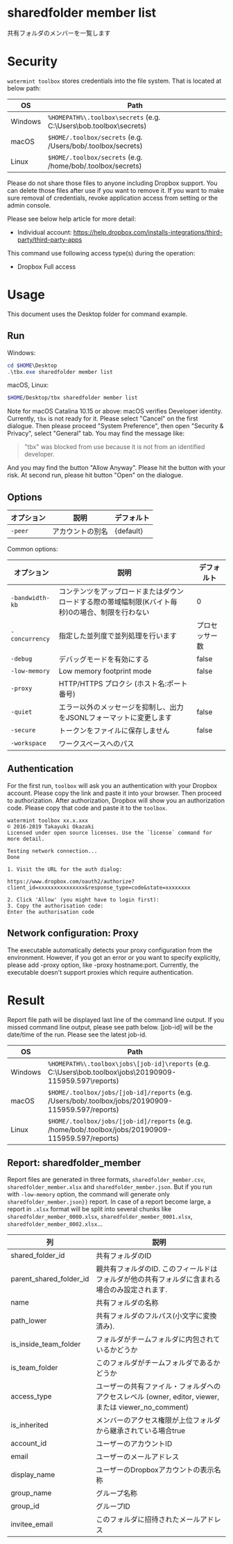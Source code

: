 # sharedfolder member list 

共有フォルダのメンバーを一覧します

# Security

`watermint toolbox` stores credentials into the file system. That is located at below path:

| OS       | Path                                                               |
| -------- | ------------------------------------------------------------------ |
| Windows  | `%HOMEPATH%\.toolbox\secrets` (e.g. C:\Users\bob\.toolbox\secrets) |
| macOS    | `$HOME/.toolbox/secrets` (e.g. /Users/bob/.toolbox/secrets)        |
| Linux    | `$HOME/.toolbox/secrets` (e.g. /home/bob/.toolbox/secrets)         |

Please do not share those files to anyone including Dropbox support.
You can delete those files after use if you want to remove it.
If you want to make sure removal of credentials, revoke application access from setting or the admin console.

Please see below help article for more detail:
* Individual account: https://help.dropbox.com/installs-integrations/third-party/third-party-apps

This command use following access type(s) during the operation:
* Dropbox Full access

# Usage

This document uses the Desktop folder for command example. 

## Run

Windows:

```powershell
cd $HOME\Desktop
.\tbx.exe sharedfolder member list 
```

macOS, Linux:

```bash
$HOME/Desktop/tbx sharedfolder member list 
```

Note for macOS Catalina 10.15 or above: macOS verifies Developer identity.
Currently, `tbx` is not ready for it. Please select "Cancel" on the first dialogue.
Then please proceed "System Preference", then open "Security & Privacy",
select "General" tab. You may find the message like:

> "tbx" was blocked from use because it is not from an identified developer.

And you may find the button "Allow Anyway". Please hit the button with your risk.
At second run, please hit button "Open" on the dialogue.

## Options

| オプション | 説明             | デフォルト |
|------------|------------------|------------|
| `-peer`    | アカウントの別名 | {default}  |

Common options:

| オプション      | 説明                                                                                             | デフォルト     |
|-----------------|--------------------------------------------------------------------------------------------------|----------------|
| `-bandwidth-kb` | コンテンツをアップロードまたはダウンロードする際の帯域幅制限(Kバイト毎秒)0の場合、制限を行わない | 0              |
| `-concurrency`  | 指定した並列度で並列処理を行います                                                               | プロセッサー数 |
| `-debug`        | デバッグモードを有効にする                                                                       | false          |
| `-low-memory`   | Low memory footprint mode                                                                        | false          |
| `-proxy`        | HTTP/HTTPS プロクシ (ホスト名:ポート番号)                                                        |                |
| `-quiet`        | エラー以外のメッセージを抑制し、出力をJSONLフォーマットに変更します                              | false          |
| `-secure`       | トークンをファイルに保存しません                                                                 | false          |
| `-workspace`    | ワークスペースへのパス                                                                           |                |

## Authentication

For the first run, `toolbox` will ask you an authentication with your Dropbox account. 
Please copy the link and paste it into your browser. Then proceed to authorization.
After authorization, Dropbox will show you an authorization code.
Please copy that code and paste it to the `toolbox`.

```
watermint toolbox xx.x.xxx
© 2016-2019 Takayuki Okazaki
Licensed under open source licenses. Use the `license` command for more detail.

Testing network connection...
Done

1. Visit the URL for the auth dialog:

https://www.dropbox.com/oauth2/authorize?client_id=xxxxxxxxxxxxxxx&response_type=code&state=xxxxxxxx

2. Click 'Allow' (you might have to login first):
3. Copy the authorisation code:
Enter the authorisation code
```

## Network configuration: Proxy

The executable automatically detects your proxy configuration from the environment.
However, if you got an error or you want to specify explicitly, please add -proxy option, like -proxy hostname:port.
Currently, the executable doesn't support proxies which require authentication.

# Result

Report file path will be displayed last line of the command line output.
If you missed command line output, please see path below.
[job-id] will be the date/time of the run. Please see the latest job-id.

| OS      | Path                                                                                                      |
| ------- | --------------------------------------------------------------------------------------------------------- |
| Windows | `%HOMEPATH%\.toolbox\jobs\[job-id]\reports` (e.g. C:\Users\bob\.toolbox\jobs\20190909-115959.597\reports) |
| macOS   | `$HOME/.toolbox/jobs/[job-id]/reports` (e.g. /Users/bob/.toolbox/jobs/20190909-115959.597/reports)        |
| Linux   | `$HOME/.toolbox/jobs/[job-id]/reports` (e.g. /home/bob/.toolbox/jobs/20190909-115959.597/reports)         |

## Report: sharedfolder_member 

Report files are generated in three formats, `sharedfolder_member.csv`, `sharedfolder_member.xlsx` and `sharedfolder_member.json`.
But if you run with `-low-memory` option, the command will generate only `sharedfolder_member.json}}` report.
In case of a report become large, a report in `.xlsx` format will be split into several chunks
like `sharedfolder_member_0000.xlsx`, `sharedfolder_member_0001.xlsx`, `sharedfolder_member_0002.xlsx`...   

| 列                      | 説明                                                                                                 |
|-------------------------|------------------------------------------------------------------------------------------------------|
| shared_folder_id        | 共有フォルダのID                                                                                     |
| parent_shared_folder_id | 親共有フォルダのID. このフィールドはフォルダが他の共有フォルダに含まれる場合のみ設定されます.        |
| name                    | 共有フォルダの名称                                                                                   |
| path_lower              | 共有フォルダのフルパス(小文字に変換済み).                                                            |
| is_inside_team_folder   | フォルダがチームフォルダに内包されているかどうか                                                     |
| is_team_folder          | このフォルダがチームフォルダであるかどうか                                                           |
| access_type             | ユーザーの共有ファイル・フォルダへのアクセスレベル (owner, editor, viewer, または viewer_no_comment) |
| is_inherited            | メンバーのアクセス権限が上位フォルダから継承されている場合true                                       |
| account_id              | ユーザーのアカウントID                                                                               |
| email                   | ユーザーのメールアドレス                                                                             |
| display_name            | ユーザーのDropboxアカウントの表示名称                                                                |
| group_name              | グループ名称                                                                                         |
| group_id                | グループID                                                                                           |
| invitee_email           | このフォルダに招待されたメールアドレス                                                               |

